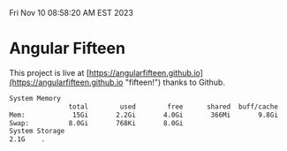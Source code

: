 Fri Nov 10 08:58:20 AM EST 2023

# Angular Fifteen


This project is live at [https://angularfifteen.github.io](https://angularfifteen.github.io "fifteen!") thanks to Github.

```bash
System Memory
               total        used        free      shared  buff/cache   available
Mem:            15Gi       2.2Gi       4.0Gi       366Mi       9.8Gi        13Gi
Swap:          8.0Gi       768Ki       8.0Gi
System Storage
2.1G	.
```
```bash
